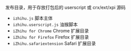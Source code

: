 发布目录，用于存放打包后的 userscript 或 crx/ext/xpi 源码

- `izhihu.js` 脚本主体
- `izhihu.userscript.js` 油猴脚本
- `iZhihu for Chrome` Chrome 扩展目录
- `iZhihu for Firefox` Firefox 扩展目录
- `iZhihu.safariextension` Safari 扩展目录
